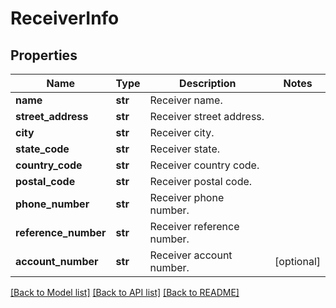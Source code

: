 # ReceiverInfo

## Properties
Name | Type | Description | Notes
------------ | ------------- | ------------- | -------------
**name** | **str** | Receiver name. | 
**street_address** | **str** | Receiver street address. | 
**city** | **str** | Receiver city. | 
**state_code** | **str** | Receiver state. | 
**country_code** | **str** | Receiver country code. | 
**postal_code** | **str** | Receiver postal code. | 
**phone_number** | **str** | Receiver phone number. | 
**reference_number** | **str** | Receiver reference number. | 
**account_number** | **str** | Receiver account number. | [optional] 

[[Back to Model list]](../README.md#documentation-for-models) [[Back to API list]](../README.md#documentation-for-api-endpoints) [[Back to README]](../README.md)


